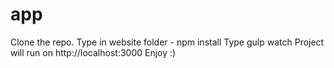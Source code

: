 # app
Clone the repo.
Type in website folder - npm install
Type gulp watch
Project will run on http://localhost:3000
Enjoy :)
